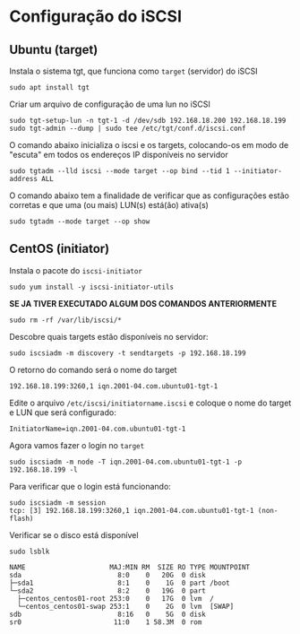 # Configuração do iSCSI

## Ubuntu (target)

Instala o sistema tgt, que funciona como `target` (servidor) do iSCSI

```
sudo apt install tgt
```

Criar um arquivo de configuração de uma lun no iSCSI

```
sudo tgt-setup-lun -n tgt-1 -d /dev/sdb 192.168.18.200 192.168.18.199
sudo tgt-admin --dump | sudo tee /etc/tgt/conf.d/iscsi.conf
```


O comando abaixo inicializa o iscsi e os targets, colocando-os em modo de "escuta" em todos os endereços IP disponíveis no servidor

```
sudo tgtadm --lld iscsi --mode target --op bind --tid 1 --initiator-address ALL
```

O comando abaixo tem a finalidade de verificar que as configurações estão corretas e que uma (ou mais) LUN(s) está(ão) ativa(s)

```
sudo tgtadm --mode target --op show
```

## CentOS (initiator)

Instala o pacote do `iscsi-initiator`

```
sudo yum install -y iscsi-initiator-utils
```

**SE JA TIVER EXECUTADO ALGUM DOS COMANDOS ANTERIORMENTE**

```
sudo rm -rf /var/lib/iscsi/*
```

Descobre quais targets estão disponíveis no servidor:

```
sudo iscsiadm -m discovery -t sendtargets -p 192.168.18.199
```

O retorno do comando será o nome do target

```
192.168.18.199:3260,1 iqn.2001-04.com.ubuntu01-tgt-1
```

Edite o arquivo `/etc/iscsi/initiatorname.iscsi` e coloque o nome do target e LUN que será configurado:

```
InitiatorName=iqn.2001-04.com.ubuntu01-tgt-1
```

Agora vamos fazer o login no `target`

```
sudo iscsiadm -m node -T iqn.2001-04.com.ubuntu01-tgt-1 -p 192.168.18.199 -l
```

Para verificar que o login está funcionando:

```
sudo iscsiadm -m session
tcp: [3] 192.168.18.199:3260,1 iqn.2001-04.com.ubuntu01-tgt-1 (non-flash)
```

Verificar se o disco está disponível

```
sudo lsblk
```

```
NAME                     MAJ:MIN RM  SIZE RO TYPE MOUNTPOINT
sda                        8:0    0   20G  0 disk
├─sda1                     8:1    0    1G  0 part /boot
└─sda2                     8:2    0   19G  0 part
  ├─centos_centos01-root 253:0    0   17G  0 lvm  /
  └─centos_centos01-swap 253:1    0    2G  0 lvm  [SWAP]
sdb                        8:16   0    5G  0 disk
sr0                       11:0    1 58.3M  0 rom
```

```
```
```
```
```
```

